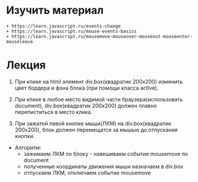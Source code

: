 ﻿# Изучить материал
    + https://learn.javascript.ru/events-change
    + https://learn.javascript.ru/mouse-events-basics
    + https://learn.javascript.ru/mousemove-mouseover-mouseout-mouseenter-mouseleave
# Лекция

1) При клике на html элемент div.box(квадратик 200х200) изменить цвет бордера и фона блока (при помощи класса active).

2) При клике в любое место видимой части браузера(использовать document), div.box(квадратик 200х200) должен плавно перепиститься в место клика.

3) При зажатой левой кнопке мыши(ЛКМ) на div.box(квадратик 200х200), блок должен перемещатся за мышью до отпускания кнопки.

 * Алгоритм:
   - зажимаем ЛКМ по блоку - навешиваем событие mousemove по document 
   - полученные координаты движения мыши назначаем в div.box
   - отпускаем ЛКМ, отключаем событие mousemove

